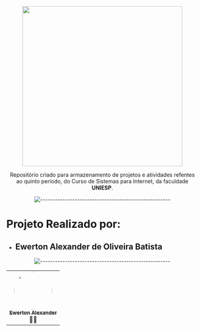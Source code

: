 <div align="center">

<img src="https://images.even3.com.br/inF8kKGcVUrayARbI7PYUKiLCuA=/fit-in/250x250/smart/even3.blob.core.windows.net/logos/LOGO-UNIESP-HORIZONTAL-VERMELHA-FUNDO-TRANSPARENTE.dcb5743371da43b9ab15.png" width=420>

Repositório criado para armazenamento de projetos e atividades refentes ao quinto período, do Curso de Sistemas para Internet, da faculdade <strong>UNIESP</strong>.

![-----------------------------------------------------](
https://raw.githubusercontent.com/andreasbm/readme/master/assets/lines/rainbow.png
)
  
</div>

# Projeto Realizado por:
  
- <h2>Ewerton Alexander de Oliveira Batista</h2>

<div align="center">

![-----------------------------------------------------](
https://raw.githubusercontent.com/andreasbm/readme/master/assets/lines/rainbow.png
)
</div>

<table>
  <tr>
    <td align="center"><a href="https://www.linkedin.com/in/ewerton-alexander-780869232/"><img style="border-radius: 50%;" src="https://media.licdn.com/dms/image/D4D03AQE2g7JkGPUbHQ/profile-displayphoto-shrink_200_200/0/1698950435642?e=1704326400&v=beta&t=2OENNmDXB95bjXFUl8FSMrhcsMDmRe1ixwTlr-DCpzc" width="100px;" alt=""/><br /><sub><b>Ewerton Alexander</b></sub></a><br />👨‍🚀</a></td>
  
  
        